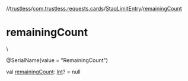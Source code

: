 //[trustless](../../../index.md)/[com.trustless.requests.cards](../index.md)/[StaqLimitEntry](index.md)/[remainingCount](remaining-count.md)

# remainingCount

\

@SerialName(value = &quot;RemainingCount&quot;)

val [remainingCount](remaining-count.md): [Int](https://kotlinlang.org/api/latest/jvm/stdlib/kotlin/-int/index.html)? = null
